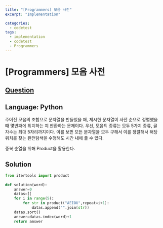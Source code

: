 ```yaml
---
title: "[Programmers] 모음 사전"
excerpt: "Implementation"

categories:
  - codetest
tags:
  - implementation
  - codetest
  - Programmers
---
```

# [Programmers] 모음 사전
## [Question](https://programmers.co.kr/learn/courses/30/lessons/84512)
## Language: Python

주어진 모음의 조합으로 문자열을 만들었을 때, 제시한 문자열이 사전 순으로 정렬했을 때 몇번째에 위치하는 지 반환하는 문제이다. 우선, 모음의 종류는 모두 5가지 종류, 글자수는 최대 5자리까지이다. 이를 보면 모든 문자열을 모두 구해서 이를 정렬해서 해당 위치를 찾는 완전탐색을 수행해도 시간 내에 풀 수 있다.

중복 순열을 위해 Product을 활용한다.

## Solution

```python
from itertools import product
        
def solution(word):
    answer=0
    datas=[]
    for i in range(5):
        for str in product("AEIOU",repeat=i+1):
            datas.append("".join(str))
    datas.sort()
    answer=datas.index(word)+1
    return answer
```
